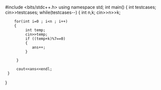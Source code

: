 #include <bits/stdc++.h>
using namespace std;
int main()
{
    int testcases;
    cin>>testcases;
    while(testcases--)
    {
        int n,k;
        cin>>n>>k;
        
        for(int i=0 ; i<n ; i++)
        {
             int temp;
             cin>>temp;
             if ((temp+k)%7==0)
             {
                ans++;
             }
             
         }
         
         cout<<ans<<endl;
     }
}     
              
